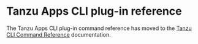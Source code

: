# Tanzu Apps CLI plug-in reference

The Tanzu Apps CLI plug-in command reference has moved to the [Tanzu CLI Command Reference](https://docs.vmware.com/en/VMware-Tanzu-CLI/1.1/tanzu-cli/command-ref.html) documentation.
